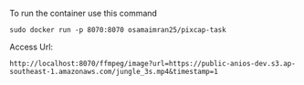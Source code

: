 
To run the container use this command
```
sudo docker run -p 8070:8070 osamaimran25/pixcap-task
```

Access Url:
```
http://localhost:8070/ffmpeg/image?url=https://public-anios-dev.s3.ap-southeast-1.amazonaws.com/jungle_3s.mp4&timestamp=1
```
